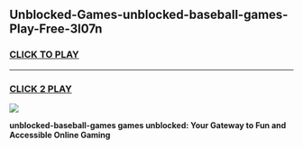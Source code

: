 
## Unblocked-Games-unblocked-baseball-games-Play-Free-3l07n
<h3>
<a href="https://premium76.site?title=unblocked-baseball-games&ref=12A">CLICK TO PLAY</a></h3>
<hr>

<h3>
<a href="https://premium76.site?title=unblocked-baseball-games&ref=12A">CLICK 2 PLAY</a>
  
</h3>

<a href="https://premium76.site?title=unblocked-baseball-games&ref=12A"><img src="https://clearcache.store/games.png"></a>


**unblocked-baseball-games games unblocked: Your Gateway to Fun and Accessible Online Gaming**
